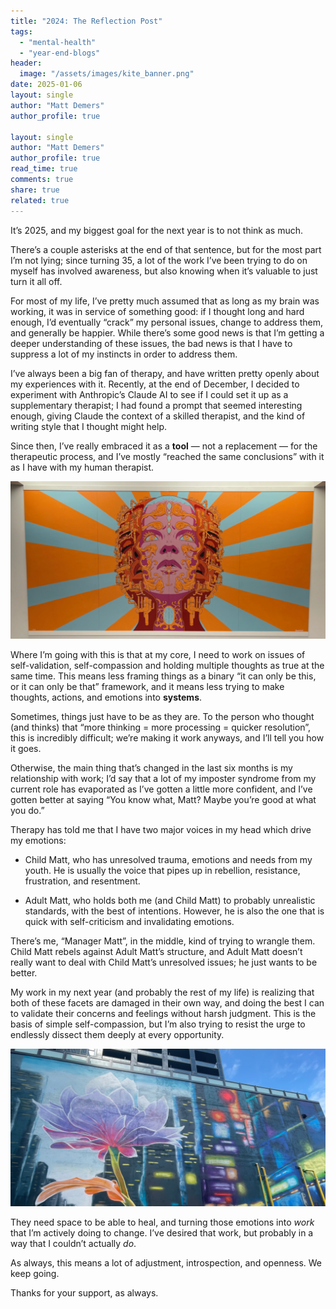 ```yaml
---
title: "2024: The Reflection Post"
tags: 
  - "mental-health"
  - "year-end-blogs"
header:
  image: "/assets/images/kite_banner.png"
date: 2025-01-06
layout: single
author: "Matt Demers"
author_profile: true

layout: single
author: "Matt Demers"
author_profile: true
read_time: true
comments: true
share: true
related: true
---
```


It’s 2025, and my biggest goal for the next year is to not think as much.

There’s a couple asterisks at the end of that sentence, but for the most part I’m not lying; since turning 35, a lot of the work I’ve been trying to do on myself has involved awareness, but also knowing when it’s valuable to just turn it all off.

For most of my life, I’ve pretty much assumed that as long as my brain was working, it was in service of something good: if I thought long and hard enough, I’d eventually “crack” my personal issues, change to address them, and generally be happier. While there’s some good news is that I’m getting a deeper understanding of these issues, the bad news is that I have to suppress a lot of my instincts in order to address them.

I’ve always been a big fan of therapy, and have written pretty openly about my experiences with it. Recently, at the end of December, I decided to experiment with Anthropic’s Claude AI to see if I could set it up as a supplementary therapist; I had found a prompt that seemed interesting enough, giving Claude the context of a skilled therapist, and the kind of writing style that I thought might help.

Since then, I’ve really embraced it as a **tool** — not a replacement — for the therapeutic process, and I’ve mostly “reached the same conclusions” with it as I have with my human therapist.

![](/assets/images/graffiti_banner-1024x512.png)

Where I’m going with this is that at my core, I need to work on issues of self-validation, self-compassion and holding multiple thoughts as true at the same time. This means less framing things as a binary “it can only be this, or it can only be that” framework, and it means less trying to make thoughts, actions, and emotions into **systems**.

Sometimes, things just have to be as they are. To the person who thought (and thinks) that “more thinking = more processing = quicker resolution”, this is incredibly difficult; we’re making it work anyways, and I’ll tell you how it goes.

Otherwise, the main thing that’s changed in the last six months is my relationship with work; I’d say that a lot of my imposter syndrome from my current role has evaporated as I’ve gotten a little more confident, and I’ve gotten better at saying “You know what, Matt? Maybe you’re good at what you do.”

Therapy has told me that I have two major voices in my head which drive my emotions:

- Child Matt, who has unresolved trauma, emotions and needs from my youth. He is usually the voice that pipes up in rebellion, resistance, frustration, and resentment.

- Adult Matt, who holds both me (and Child Matt) to probably unrealistic standards, with the best of intentions. However, he is also the one that is quick with self-criticism and invalidating emotions.

There’s me, “Manager Matt”, in the middle, kind of trying to wrangle them. Child Matt rebels against Adult Matt’s structure, and Adult Matt doesn’t really want to deal with Child Matt’s unresolved issues; he just wants to be better.

My work in my next year (and probably the rest of my life) is realizing that both of these facets are damaged in their own way, and doing the best I can to validate their concerns and feelings without harsh judgment. This is the basis of simple self-compassion, but I’m also trying to resist the urge to endlessly dissect them deeply at every opportunity.

![](/assets/images/flower_banner-1024x512.png)

They need space to be able to heal, and turning those emotions into _work_ that I’m actively doing to change. I’ve desired that work, but probably in a way that I couldn’t actually _do_.

As always, this means a lot of adjustment, introspection, and openness. We keep going.

Thanks for your support, as always.